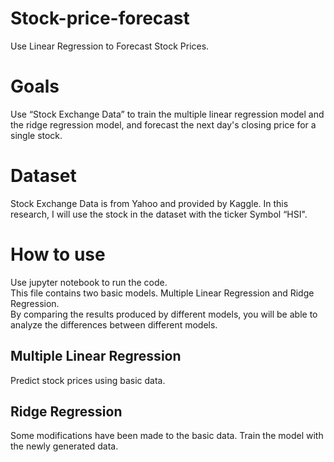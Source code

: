 # Stock-price-forecast
Use Linear Regression to Forecast Stock Prices.

# Goals
Use “Stock Exchange Data” to train the multiple linear regression model and the ridge regression model, and forecast the next day's closing price for a single stock.

# Dataset
Stock Exchange Data is from Yahoo and provided by Kaggle. In this research, I will use the stock in the dataset with the ticker Symbol “HSI".

# How to use
Use jupyter notebook to run the code.  
This file contains two basic models. Multiple Linear Regression and Ridge Regression.  
By comparing the results produced by different models, you will be able to analyze the differences between different models.
## Multiple Linear Regression
Predict stock prices using basic data.
## Ridge Regression
Some modifications have been made to the basic data. Train the model with the newly generated data.
